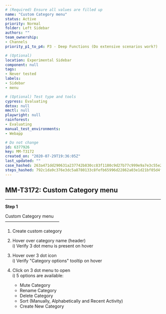 ```yaml
---
# (Required) Ensure all values are filled up
name: "Custom Category menu"
status: Active
priority: Normal
folder: Left Sidebar
authors: ""
team_ownership: 
- Channels
priority_p1_to_p4: P3 - Deep Functions (Do extensive scenarios work?)

# (Optional)
location: Experimental Sidebar
component: null
tags: 
- Never tested
labels: 
- Sidebar
- menu

# (Optional) Test type and tools
cypress: Evaluating
detox: null
mmctl: null
playwright: null
rainforest: 
- Evaluating
manual_test_environments: 
- Webapp

# Do not change
id: 6377926
key: MM-T3172
created_on: "2020-07-29T19:36:05Z"
last_updated: ""
case_hashed: 263a471dd290631a237742b830cc83f1180c9d27b77c999e9a7e3c55e275e141e2bbd3e4f46c0475632860f7e7cc4f7c
steps_hashed: 792c1da9c376e3dc5a8780133c8fefb65996d22862a03e1d21bf05d4f1250672b05933402e47abe8e9fe06a28f644876
---
```


<!-- (Auto-generated) Based on frontmatter's "key" and "name" -->

## MM-T3172: Custom Category menu

---

**Step 1**

Custom Category menu\
–––––––––––––––––––––––––

1. Create custom category

2. Hover over category name (header)\
   i) Verify 3 dot menu is present on hover

3. Hover over 3 dot icon\
   i) Verify "Category options" tooltip on hover

4. Click on 3 dot menu to open\
   i) 5 options are available:

   - Mute Category
   - Rename Category
   - Delete Category
   - Sort (Manually, Alphabetically and Recent Activity)
   - Create New Category
